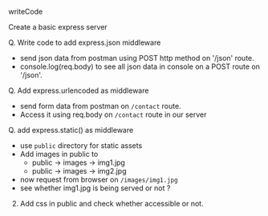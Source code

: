 writeCode

Create a basic express server

Q. Write code to add express.json 
middleware

- send json data from postman using POST http method on '/json' route.
- console.log(req.body) to see all json data in console on a POST route on '/json'.


Q. Add express.urlencoded as middleware

- send form data from postman on `/contact` route.
- Access it using req.body on `/contact` route in our server


Q. add express.static() as middleware

- use `public` directory for static assets
- Add images in public to
  - public -> images -> img1.jpg
  - public -> images -> img2.jpg
- now request from browser on `/images/img1.jpg`
- see whether img1.jpg is being served or not ?

2. Add css in public and check whether accessible or not.
